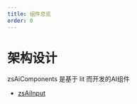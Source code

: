```yaml
---
title: 组件总览
order: 0
---
```


# 架构设计

zsAiComponents 是基于 lit 而开发的AI组件

- [zsAiInput](/components/input)
